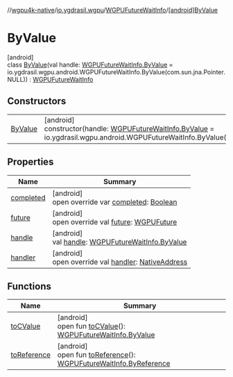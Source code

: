//[wgpu4k-native](../../../../index.md)/[io.ygdrasil.wgpu](../../index.md)/[WGPUFutureWaitInfo](../index.md)/[[android]ByValue](index.md)

# ByValue

[android]\
class [ByValue](index.md)(val handle: [WGPUFutureWaitInfo.ByValue](../../../io.ygdrasil.wgpu.android/-w-g-p-u-future-wait-info/-by-value/index.md) = io.ygdrasil.wgpu.android.WGPUFutureWaitInfo.ByValue(com.sun.jna.Pointer.NULL)) : [WGPUFutureWaitInfo](../index.md)

## Constructors

| | |
|---|---|
| [ByValue](-by-value.md) | [android]<br>constructor(handle: [WGPUFutureWaitInfo.ByValue](../../../io.ygdrasil.wgpu.android/-w-g-p-u-future-wait-info/-by-value/index.md) = io.ygdrasil.wgpu.android.WGPUFutureWaitInfo.ByValue(com.sun.jna.Pointer.NULL)) |

## Properties

| Name | Summary |
|---|---|
| [completed](completed.md) | [android]<br>open override var [completed](completed.md): [Boolean](https://kotlinlang.org/api/core/kotlin-stdlib/kotlin/-boolean/index.html) |
| [future](future.md) | [android]<br>open override val [future](future.md): [WGPUFuture](../../-w-g-p-u-future/index.md) |
| [handle](handle.md) | [android]<br>val [handle](handle.md): [WGPUFutureWaitInfo.ByValue](../../../io.ygdrasil.wgpu.android/-w-g-p-u-future-wait-info/-by-value/index.md) |
| [handler](handler.md) | [android]<br>open override val [handler](handler.md): [NativeAddress](../../../ffi/-native-address/index.md) |

## Functions

| Name | Summary |
|---|---|
| [toCValue](../[android]to-c-value.md) | [android]<br>open fun [toCValue](../[android]to-c-value.md)(): [WGPUFutureWaitInfo.ByValue](../../../io.ygdrasil.wgpu.android/-w-g-p-u-future-wait-info/-by-value/index.md) |
| [toReference](../to-reference.md) | [android]<br>open fun [toReference](../to-reference.md)(): [WGPUFutureWaitInfo.ByReference](../../../io.ygdrasil.wgpu.android/-w-g-p-u-future-wait-info/-by-reference/index.md) |